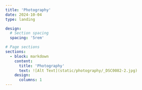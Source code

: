 ```yaml
---
title: 'Photography'
date: 2024-10-04
type: landing

design:
  # Section spacing
  spacing: '5rem'

# Page sections
sections:
  - block: markdown
    content:
      title: 'Photography'
      text: ![Alt Text](static/photography/_DSC0082-2.jpg)
    design:
      columns: 1              
---
```

